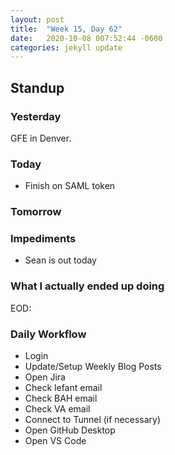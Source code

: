 ```yaml
---
layout: post
title:  "Week 15, Day 62"
date:   2020-10-08 007:52:44 -0600
categories: jekyll update
---
```


## Standup
  
### Yesterday
GFE in Denver.

### Today
* Finish on SAML token
   
### Tomorrow
 
### Impediments
* Sean is out today
### What I actually ended up doing

EOD: 

### Daily Workflow
* Login
* Update/Setup Weekly Blog Posts
* Open Jira
* Check lefant email
* Check BAH email
* Check VA email
* Connect to Tunnel (if necessary)
* Open GitHub Desktop
* Open VS Code

